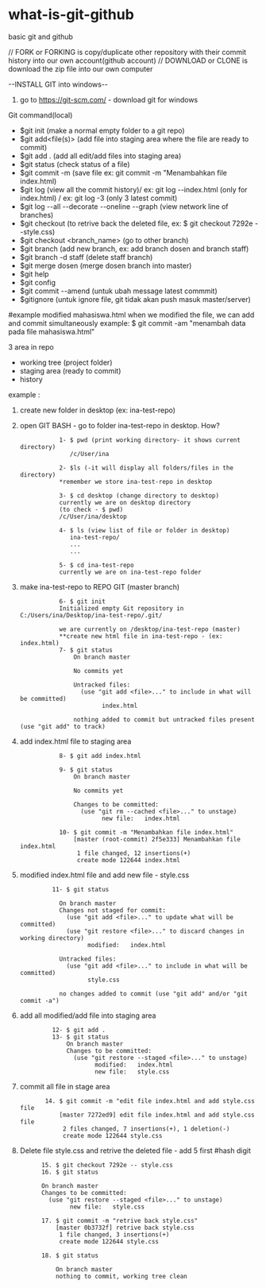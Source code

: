 # what-is-git-github
basic git and github

// FORK or FORKING is copy/duplicate other repository with their commit history into our own account(github account)
// DOWNLOAD or CLONE is download the zip file into our own computer

--INSTALL GIT into windows--

1. go to https://git-scm.com/ - download git for windows

Git command(local)
- $git init (make a normal empty folder to a git repo)
- $git add<file(s)> (add file into staging area where the file are ready to commit) 
- $git add . (add all edit/add files into staging area)
- $git status (check status of a file)
- $git commit -m (save file ex: git commit -m "Menambahkan file index.html)
- $git log (view all the commit history)/ ex: git log --index.html (only for index.html) / ex: git log -3 (only 3 latest commit)
- $git log --all --decorate --oneline --graph (view network line of branches)
- $git checkout (to retrive back the deleted file, ex: $ git checkout 7292e --style.css)
- $git checkout <branch_name> (go to other branch)
- $git branch (add new branch, ex: add branch dosen and branch staff)
- $git branch -d staff (delete staff branch)
- $git merge dosen (merge dosen branch into master)
- $git help
- $git config
- $git commit --amend (untuk ubah message latest commmit)
- $gitignore (untuk ignore file, git tidak akan push masuk master/server)

#example modified mahasiswa.html
when we modified the file, we can add and commit simultaneously
example: $ git commit -am "menambah data pada file mahasiswa.html"

3 area in repo
- working tree (project folder)
- staging area (ready to commit)
- history        

example :
1. create new folder in desktop (ex: ina-test-repo)
2. open GIT BASH - go to folder ina-test-repo in desktop.
How?
                  
                  1- $ pwd (print working directory- it shows current directory)
                     /c/User/ina
                     
                  2- $ls (-it will display all folders/files in the directory)
                  *remember we store ina-test-repo in desktop
                  
                  3- $ cd desktop (change directory to desktop)
                  currently we are on desktop directory
                  (to check - $ pwd)
                  /c/User/ina/desktop
                  
                  4- $ ls (view list of file or folder in desktop)
                     ina-test-repo/
                     ...
                     ...
                     
                  5- $ cd ina-test-repo
                  currently we are on ina-test-repo folder
                  
3. make ina-test-repo to REPO GIT (master branch)
                  
                  6- $ git init
                  Initialized empty Git repository in C:/Users/ina/Desktop/ina-test-repo/.git/
                  
                  we are currently on /desktop/ina-test-repo (master)
                  **create new html file in ina-test-repo - (ex: index.html)
                  7- $ git status 
                      On branch master

                      No commits yet

                      Untracked files:
                        (use "git add <file>..." to include in what will be committed)
                              index.html

                      nothing added to commit but untracked files present (use "git add" to track)

4. add index.html file to staging area

                  8- $ git add index.html
                  
                  9- $ git status
                      On branch master

                      No commits yet

                      Changes to be committed:
                        (use "git rm --cached <file>..." to unstage)
                              new file:   index.html
                              
                  10- $ git commit -m "Menambahkan file index.html"
                      [master (root-commit) 2f5e333] Menambahkan file index.html
                       1 file changed, 12 insertions(+)
                       create mode 122644 index.html
                       
5. modified index.html file and add new file - style.css
                
                11- $ git status
                
                  On branch master
                  Changes not staged for commit:
                    (use "git add <file>..." to update what will be committed)
                    (use "git restore <file>..." to discard changes in working directory)
                          modified:   index.html

                  Untracked files:
                    (use "git add <file>..." to include in what will be committed)
                          style.css

                  no changes added to commit (use "git add" and/or "git commit -a")
                  
6. add all modified/add file into staging area
      
                12- $ git add .
                13- $ git status
                    On branch master
                    Changes to be committed:
                      (use "git restore --staged <file>..." to unstage)
                            modified:   index.html
                            new file:   style.css
7. commit all file in stage area

              14. $ git commit -m "edit file index.html and add style.css file
                  [master 7272ed9] edit file index.html and add style.css file
                   2 files changed, 7 insertions(+), 1 deletion(-)
                   create mode 122644 style.css
 
 8. Delete file style.css and retrive the deleted file - add 5 first #hash digit
 
              15. $ git checkout 7292e -- style.css
              16. $ git status
              
              On branch master
              Changes to be committed:
                (use "git restore --staged <file>..." to unstage)
                      new file:   style.css
                      
              17. $ git commit -m "retrive back style.css"
                  [master 0b3732f] retrive back style.css
                   1 file changed, 3 insertions(+)
                   create mode 122644 style.css
               
              18. $ git status
              
                  On branch master
                  nothing to commit, working tree clean
                  

              

              

              
